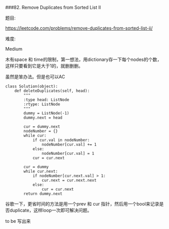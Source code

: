 ###82. Remove Duplicates from Sorted List II


题目:

<https://leetcode.com/problems/remove-duplicates-from-sorted-list-ii/>


难度:

Medium


木有space 和 time的限制，第一想法，用dictionary存一下每个nodes的个数，这样只要看到它是大于1的，就删删删。

虽然是笨办法。但是也可以AC

```
class Solution(object):
    def deleteDuplicates(self, head):
        """
        :type head: ListNode
        :rtype: ListNode
        """
        dummy = ListNode(-1)
        dummy.next = head

        cur = dummy.next
        nodeNumber = {}
        while cur:
        	if cur.val in nodeNumber:
        		nodeNumber[cur.val] += 1
        	else:
        		nodeNumber[cur.val] = 1
        	cur = cur.next

        cur = dummy
        while cur.next:
        	if nodeNumber[cur.next.val] > 1:
        		cur.next = cur.next.next
        	else:
        		cur = cur.next
        return dummy.next
```


谷歌一下，更省时间的方法是用一个prev 和 cur 指针，然后用一个bool来记录是否duplicate，这样loop一次即可解决问题。

to be 写出来